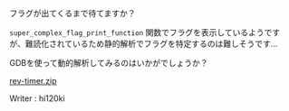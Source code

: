 フラグが出てくるまで待てますか？

`super_complex_flag_print_function` 関数でフラグを表示しているようですが、難読化されているため静的解析でフラグを特定するのは難しそうです...

GDBを使って動的解析してみるのはいかがでしょうか？

[rev-timer.zip](https://score.wanictf.org/storage/1wznoqx3t0n2bx8cz611y6vcah2v2y48/rev-timer.zip)

Writer : hi120ki
